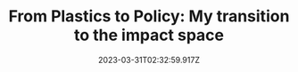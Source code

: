 ---
templateKey: case-study
title: 'From Plastics to Policy: My transition to the impact space'
projectId: Outreach Team
date: 2023-03-31T02:32:59.917Z
featuredimage: /img/aayush_blog.jpg
link: https://www.google.in/
buttonText: Learn More
---